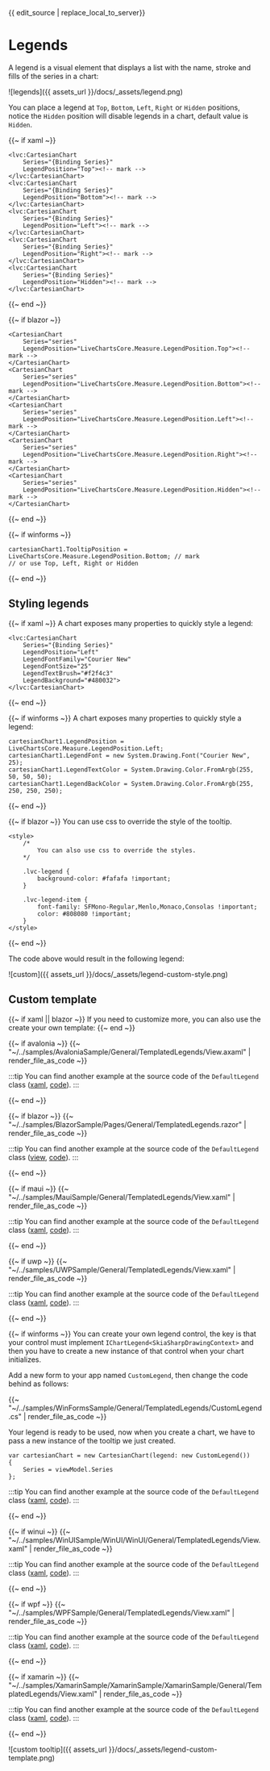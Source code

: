 <div id="edit-this-article-source">
    {{ edit_source | replace_local_to_server}}
</div>

# Legends

A legend is a visual element that displays a list with the name, stroke and fills of the series in a chart:

![legends]({{ assets_url }}/docs/_assets/legend.png)

You can place a legend at `Top`, `Bottom`, `Left`, `Right` or `Hidden` positions, notice the `Hidden` position will 
disable legends in a chart, default value is `Hidden`.

{{~ if xaml ~}}
<pre><code>&lt;lvc:CartesianChart
    Series="{Binding Series}"
    LegendPosition="Top">&lt;!-- mark -->
&lt;/lvc:CartesianChart>
&lt;lvc:CartesianChart
    Series="{Binding Series}"
    LegendPosition="Bottom">&lt;!-- mark -->
&lt;/lvc:CartesianChart>
&lt;lvc:CartesianChart
    Series="{Binding Series}"
    LegendPosition="Left">&lt;!-- mark -->
&lt;/lvc:CartesianChart>
&lt;lvc:CartesianChart
    Series="{Binding Series}"
    LegendPosition="Right">&lt;!-- mark -->
&lt;/lvc:CartesianChart>
&lt;lvc:CartesianChart
    Series="{Binding Series}"
    LegendPosition="Hidden">&lt;!-- mark -->
&lt;/lvc:CartesianChart></code></pre>
{{~ end ~}}

{{~ if blazor ~}}
<pre><code>&lt;CartesianChart
    Series="series"
    LegendPosition="LiveChartsCore.Measure.LegendPosition.Top">&lt;!-- mark -->
&lt;/CartesianChart>
&lt;CartesianChart
    Series="series"
    LegendPosition="LiveChartsCore.Measure.LegendPosition.Bottom">&lt;!-- mark -->
&lt;/CartesianChart>
&lt;CartesianChart
    Series="series"
    LegendPosition="LiveChartsCore.Measure.LegendPosition.Left">&lt;!-- mark -->
&lt;/CartesianChart>
&lt;CartesianChart
    Series="series"
    LegendPosition="LiveChartsCore.Measure.LegendPosition.Right">&lt;!-- mark -->
&lt;/CartesianChart>
&lt;CartesianChart
    Series="series"
    LegendPosition="LiveChartsCore.Measure.LegendPosition.Hidden">&lt;!-- mark -->
&lt;/CartesianChart></code></pre>
{{~ end ~}}

{{~ if winforms ~}}
<pre><code>cartesianChart1.TooltipPosition = LiveChartsCore.Measure.LegendPosition.Bottom; // mark
// or use Top, Left, Right or Hidden
</code></pre>
{{~ end ~}}

## Styling legends

{{~ if xaml ~}}
A chart exposes many properties to quickly style a legend:

<pre><code>&lt;lvc:CartesianChart
    Series="{Binding Series}"
    LegendPosition="Left"
    LegendFontFamily="Courier New"
    LegendFontSize="25"
    LegendTextBrush="#f2f4c3"
    LegendBackground="#480032">
&lt;/lvc:CartesianChart>
</code></pre>
{{~ end ~}}

{{~ if winforms ~}}
A chart exposes many properties to quickly style a legend:

<pre><code>cartesianChart1.LegendPosition = LiveChartsCore.Measure.LegendPosition.Left;
cartesianChart1.LegendFont = new System.Drawing.Font("Courier New", 25);
cartesianChart1.LegendTextColor = System.Drawing.Color.FromArgb(255, 50, 50, 50);
cartesianChart1.LegendBackColor = System.Drawing.Color.FromArgb(255, 250, 250, 250);</code></pre>
{{~ end ~}}

{{~ if blazor ~}}
You can use css to override the style of the tooltip.

<pre><code>&lt;style>
    /*
        You can also use css to override the styles.
    */

    .lvc-legend {
        background-color: #fafafa !important;
    }

    .lvc-legend-item {
        font-family: SFMono-Regular,Menlo,Monaco,Consolas !important;
        color: #808080 !important;
    }
&lt;/style></code></pre>
{{~ end ~}}

The code above would result in the following legend:

![custom]({{ assets_url }}/docs/_assets/legend-custom-style.png)

## Custom template

{{~ if xaml || blazor ~}}
If you need to customize more, you can also use the create your own template:
{{~ end ~}}

{{~ if avalonia ~}}
{{~ "~/../samples/AvaloniaSample/General/TemplatedLegends/View.axaml" | render_file_as_code ~}}

:::tip
You can find another example at the source code of the `DefaultLegend` class 
([xaml](https://github.com/beto-rodriguez/LiveCharts2/blob/master/src/skiasharp/LiveChartsCore.SkiaSharp.Avalonia/DefaultLegend.axaml), 
[code](https://github.com/beto-rodriguez/LiveCharts2/blob/master/src/skiasharp/LiveChartsCore.SkiaSharp.Avalonia/DefaultLegend.axaml.cs)).
:::

{{~ end ~}}

{{~ if blazor ~}}
{{~ "~/../samples/BlazorSample/Pages/General/TemplatedLegends.razor" | render_file_as_code ~}}

:::tip
You can find another example at the source code of the `DefaultLegend` class 
([view](https://github.com/beto-rodriguez/LiveCharts2/blob/master/src/skiasharp/LiveChartsCore.SkiaSharpView.Blazor/DefaultLegend.razor), 
[code](https://github.com/beto-rodriguez/LiveCharts2/blob/master/src/skiasharp/LiveChartsCore.SkiaSharpView.Blazor/DefaultLegend.razor.cs)).
:::

{{~ end ~}}

{{~ if maui ~}}
{{~ "~/../samples/MauiSample/General/TemplatedLegends/View.xaml" | render_file_as_code ~}}

:::tip
You can find another example at the source code of the `DefaultLegend` class 
([xaml](https://github.com/beto-rodriguez/LiveCharts2/blob/master/src/skiasharp/LiveChartsCore.SkiaSharpView.Maui/DefaultLegend.xaml), 
[code](https://github.com/beto-rodriguez/LiveCharts2/blob/master/src/skiasharp/LiveChartsCore.SkiaSharpView.Maui/DefaultLegend.xaml.cs)).
:::

{{~ end ~}}

{{~ if uwp ~}}
{{~ "~/../samples/UWPSample/General/TemplatedLegends/View.xaml" | render_file_as_code ~}}

:::tip
You can find another example at the source code of the `DefaultLegend` class 
([xaml](https://github.com/beto-rodriguez/LiveCharts2/blob/master/src/skiasharp/LiveChartsCore.SkiaSharpView.UWP/DefaultLegend.xaml), 
[code](https://github.com/beto-rodriguez/LiveCharts2/blob/master/src/skiasharp/LiveChartsCore.SkiaSharpView.UWP/DefaultLegend.xaml.cs)).
:::

{{~ end ~}}

{{~ if winforms ~}}
You can create your own legend control, the key is that your control must implement `IChartLegend<SkiaSharpDrawingContext>` and then
you have to create a new instance of that control when your chart initializes.

Add a new form to your app named `CustomLegend`, then change the code behind as follows:

{{~ "~/../samples/WinFormsSample/General/TemplatedLegends/CustomLegend.cs" | render_file_as_code ~}}

Your legend is ready to be used, now when you create a chart, we have to pass a new instance of the tooltip we just created.

<pre><code>var cartesianChart = new CartesianChart(legend: new CustomLegend())
{
    Series = viewModel.Series
};</code></pre>

:::tip
You can find another example at the source code of the `DefaultLegend` class 
([xaml](https://github.com/beto-rodriguez/LiveCharts2/blob/master/src/skiasharp/LiveChartsCore.SkiaSharp.Avalonia/DefaultLegend.axaml.cs), 
[code](https://github.com/beto-rodriguez/LiveCharts2/blob/master/src/skiasharp/LiveChartsCore.SkiaSharp.Avalonia/DefaultLegend.axaml.cs)).
:::

{{~ end ~}}

{{~ if winui ~}}
{{~ "~/../samples/WinUISample/WinUI/WinUI/General/TemplatedLegends/View.xaml" | render_file_as_code ~}}

:::tip
You can find another example at the source code of the `DefaultLegend` class 
([xaml](https://github.com/beto-rodriguez/LiveCharts2/blob/master/src/skiasharp/LiveChartsCore.SkiaSharpVew.WinUI/DefaultLegend.xaml), 
[code](https://github.com/beto-rodriguez/LiveCharts2/blob/master/src/skiasharp/LiveChartsCore.SkiaSharpVew.WinUI/DefaultLegend.xaml.cs)).
:::

{{~ end ~}}

{{~ if wpf ~}}
{{~ "~/../samples/WPFSample/General/TemplatedLegends/View.xaml" | render_file_as_code ~}}

:::tip
You can find another example at the source code of the `DefaultLegend` class 
([xaml](https://github.com/beto-rodriguez/LiveCharts2/blob/master/src/skiasharp/LiveChartsCore.SkiaSharp.WPF/DefaultLegend.xaml), 
[code](https://github.com/beto-rodriguez/LiveCharts2/blob/master/src/skiasharp/LiveChartsCore.SkiaSharp.WPF/DefaultLegend.xaml.cs)).
:::

{{~ end ~}}

{{~ if xamarin ~}}
{{~ "~/../samples/XamarinSample/XamarinSample/XamarinSample/General/TemplatedLegends/View.xaml" | render_file_as_code ~}}

:::tip
You can find another example at the source code of the `DefaultLegend` class 
([xaml](https://github.com/beto-rodriguez/LiveCharts2/blob/master/src/skiasharp/LiveChartsCore.SkiaSharp.Xamarin.Forms/DefaultLegend.xaml), 
[code](https://github.com/beto-rodriguez/LiveCharts2/blob/master/src/skiasharp/LiveChartsCore.SkiaSharp.Xamarin.Forms/DefaultLegend.xaml.cs)).
:::

{{~ end ~}}

![custom tooltip]({{ assets_url }}/docs/_assets/legend-custom-template.png)